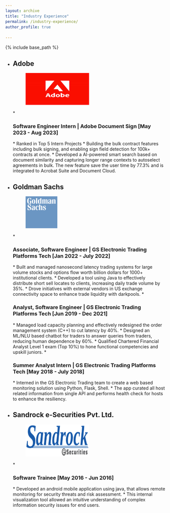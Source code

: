 ```yaml
---
layout: archive
title: "Industry Experience"
permalink: /industry-experience/
author_profile: true

---
```


{% include base_path %}

* <h2>Adobe</h2>
  <figure>
  <img src="/images/logoadobe.jpeg" style="width:200px;height:100px;">
  </figure>
  * <h3>Software Engineer Intern | Adobe Document Sign [May 2023 - Aug 2023]</h3>
    * Ranked in Top 5 Intern Projects
    * Building the bulk contract features including bulk signing, and enabling sign field detection for 100k+ contracts at once.
    * Developed a AI-powered smart search based on document similarity and capturing longer range contexts to autoselect agreements in bulk. The new feature save the user time by 77.3% and is integrated to Acrobat Suite and Document Cloud.

* <h2>Goldman Sachs</h2>
  <figure>
  <img src="/images/logogs.png" alt="flower" style="width:100px;height:100px;">
  </figure>
  * <h3>Associate, Software Engineer | GS Electronic Trading Platforms Tech [Jan 2022 - July 2022]</h3>
    * Built and managed nanosecond latency trading systems for large volume stocks and options flow worth billion dollars for 1000+ institutional clients.
    * Developed a tool using Java to effectively distribute short sell locates to clients, increasing daily trade volume by 35%.
    * Drove initiatives with external vendors in US exchange connectivity space to enhance trade liquidity with darkpools.
  * <h3>Analyst, Software Engineer | GS Electronic Trading Platforms Tech [Jun 2019 - Dec 2021]</h3>
    * Managed load capacity planning and effectively redesigned the order management system  (C++) to cut latency by 40%.
    * Designed an ML/NLU based chatbot for traders to answer queries from traders, reducing human dependence by 60%.
    * Qualified Chartered Financial Analyst Level 1 exam (Top 10%) to hone functional competencies and upskill juniors.
  * <h3>Summer Analyst Intern | GS Electronic Trading Platforms Tech [May 2018 - July 2018]</h3>
    * Interned in the GS Electronic Trading team to create a web based monitoring solution using Python, Flask, Shell.
    * The app curated all host related information from single API and performs health check for hosts to enhance the resiliency.

* <h2>Sandrock e-Securities Pvt. Ltd.</h2>
  <figure>
  <img src="/images/logosandrock.png" style="width:200px;height:100px;">
  </figure>
  * <h3>Software Trainee [May 2016 - Jun 2016]</h3>
    * Developed an android mobile application using java, that allows remote monitoring for security threats and risk assessment.
    * This internal visualization tool allowed an intuitive understanding of complex information security issues for end users.